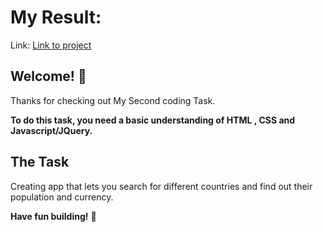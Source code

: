 # My Result:

Link: [ Link to project ]( https://ehaboo.github.io/countries-Task2/ )


## Welcome! 👋

Thanks for checking out My Second coding Task.


**To do this task, you need a basic understanding of HTML , CSS and Javascript/JQuery.**

## The Task

Creating app that lets you search for different countries and find out their population and currency.


**Have fun building!** 🚀
